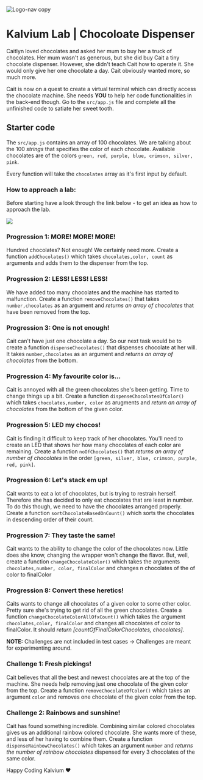![Logo-nav copy](https://s3.ap-south-1.amazonaws.com/kalvi-education.github.io/front-end-web-development/Kalvium-Logo.png)

# Kalvium Lab | Chocoloate Dispenser

Caitlyn loved chocolates and asked her mum to buy her a truck of chocolates. Her mum wasn't as generous, but she did buy Cait a tiny chocolate dispenser. However, she didn't teach Cait how to operate it. She would only give her one chocolate a day. Cait obviously wanted more, so much more.

Cait is now on a quest to create a virtual terminal which can directly access the chocolate machine. She needs **YOU** to help her code functionalities in the back-end though. Go to the `src/app.js` file and complete all the unfinished code to satiate her sweet tooth.

## Starter code

The `src/app.js` contains an array of 100 chocolates. We are talking about the 100 _strings_ that specifies the color of each chocolate. Available chocolates are of the colors `green, red, purple, blue, crimson, silver, pink`.

Every function will take the `chocolates` array as it's first input by default.

### How to approach a lab:

Before starting have a look through the link below - to get an idea as how to approach the lab.

![](https://docs.google.com/document/d/1SZ2Pryj6kAJj63wdB2_xVJgQHq6GddeZQ3nqDXYeaBA/edit?usp=sharing)

### Progression 1: MORE! MORE! MORE!

Hundred chocolates? Not enough! We certainly need more. Create a function `addChocolates()` which takes `chocolates,color, count` as arguments and adds them to the dispenser from the top.

### Progression 2: LESS! LESS! LESS!

We have added too many chocolates and the machine has started to malfunction. Create a function `removeChocolates()` that takes `number,chocolates` as an argument and _returns an array of chocolates_ that have been removed from the top.

### Progression 3: One is not enough!

Cait can't have just one chocolate a day. So our next task would be to create a function `dispenseChocolates()` that dispenses chocolate at her will. It takes `number,chocolates` as an argument and _returns an array of chocolates_ from the bottom.

### Progression 4: My favourite color is...

Cait is annoyed with all the green chocolates she's been getting. Time to change things up a bit. Create a function `dispenseChocolatesOfColor()` which takes `chocolates,number, color` as arugments and _return an array of chocolates_ from the bottom of the given color.

### Progression 5: LED my chocos!

Cait is finding it difficult to keep track of her chocolates. You'll need to create an LED that shows her how many chocolates of each color are remaining. Create a function `noOfChocolates()` that _returns an array of number of chocolates_ in the order `[green, silver, blue, crimson, purple, red, pink]`.

### Progression 6: Let's stack em up!

Cait wants to eat a lot of chocolates, but is trying to restrain herself. Therefore she has decided to only eat chocolates that are least in number. To do this though, we need to have the chocolates arranged properly. Create a function `sortChocolateBasedOnCount()` which sorts the chocolates in descending order of their count.

### Progression 7: They taste the same!

Cait wants to the ability to change the color of the chocolates now. Little does she know, changing the wrapper won't change the flavor. But, well, create a function `changeChocolateColor()` which takes the arguments `chocolates,number, color, finalColor` and changes n chocolates of the of color to finalColor

### Progression 8: Convert these heretics!

Caits wants to change all chocolates of a given color to some other color. Pretty sure she's trying to get rid of all the green chocolates. Create a function `changeChocolateColorAllOfxCount()` which takes the argument `chocolates,color, finalColor` and changes all chocolates of color to finalColor. It should _return [countOfFinalColorChocolates, chocolates]_.

**NOTE:** Challenges are not included in test cases -> Challenges are meant for experimenting around.

### Challenge 1: Fresh pickings!

Cait believes that all the best and newest chocolates are at the top of the machine. She needs help removing just one chocolate of the given color from the top. Create a function `removeChocolateOfColor()` which takes an argument `color` and removes one chocolate of the given color from the top.

### Challenge 2: Rainbows and sunshine!

Cait has found something incredible. Combining similar colored chocolates gives us an additional rainbow colored chocolate. She wants more of these, and less of her having to combine them. Create a function `dispenseRainbowChocolates()` which takes an argument `number` and _returns the number of rainbow chocolates_ dispensed for every 3 chocolates of the same color.

Happy Coding Kalvium ❤️

